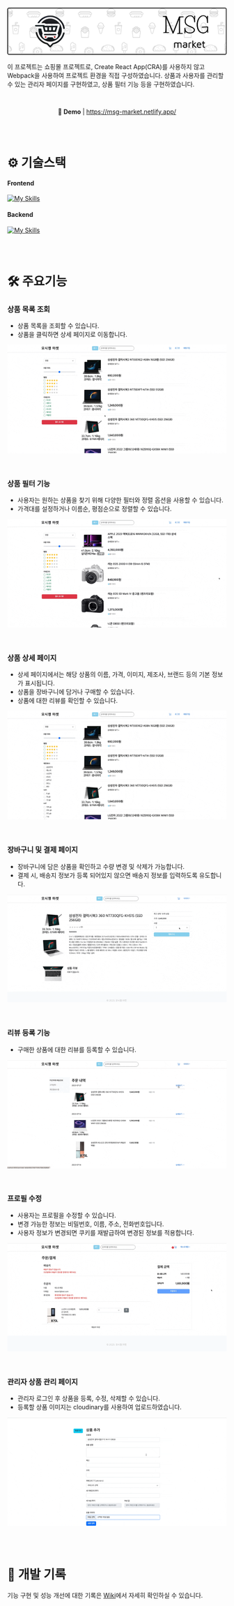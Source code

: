 ![header_image](/images/header_image.png)

이 프로젝트는 쇼핑몰 프로젝트로, Create React App(CRA)를 사용하지 않고 Webpack을 사용하여 프로젝트 환경을 직접 구성하였습니다.
상품과 사용자를 관리할 수 있는 관리자 페이지를 구현하였고, 상품 필터 기능 등을 구현하였습니다.

<br/>

<div align='center'>

🚀 **Demo** | https://msg-market.netlify.app/

</div>

<br/><br/>

# ⚙️ 기술스택

#### Frontend

[![My Skills](https://skillicons.dev/icons?i=babel,webpack,ts,react,redux,bootstrap&theme=dark)](https://skillicons.dev)

#### Backend

[![My Skills](https://skillicons.dev/icons?i=nodejs,express,mongodb&theme=dark)](https://skillicons.dev)

<br/><br/>

# 🛠️ 주요기능

### 상품 목록 조회

- 상품 목록을 조회할 수 있습니다.
- 상품을 클릭하면 상세 페이지로 이동합니다.

![상품 목록 조회](/images/product_list.gif)

<br/>

### 상품 필터 기능

- 사용자는 원하는 상품을 찾기 위해 다양한 필터와 정렬 옵션을 사용할 수 있습니다.
- 가격대를 설정하거나 이름순, 평점순으로 정렬할 수 있습니다.

![상품 필터 기능](/images/product_filter.gif)

<br/>

### 상품 상세 페이지

- 상세 페이지에서는 해당 상품의 이름, 가격, 이미지, 제조사, 브랜드 등의 기본 정보가 표시됩니다.
- 상품을 장바구니에 담거나 구매할 수 있습니다.
- 상품에 대한 리뷰를 확인할 수 있습니다.

![상품 상세 페이지](/images/product_detail.gif)

<br/>

### 장바구니 및 결제 페이지

- 장바구니에 담은 상품을 확인하고 수량 변경 및 삭제가 가능합니다.
- 결제 시, 배송지 정보가 등록 되어있지 않으면 배송지 정보를 입력하도록 유도합니다.

![장바구니 및 결제 페이지](/images/cart_purchase.gif)

<br/>

### 리뷰 등록 기능

- 구매한 상품에 대한 리뷰를 등록할 수 있습니다.

![리뷰 등록 기능](/images/review.gif)

<br/>

### 프로필 수정

- 사용자는 프로필을 수정할 수 있습니다.
- 변경 가능한 정보는 비밀번호, 이름, 주소, 전화번호입니다.
- 사용자 정보가 변경되면 쿠키를 재발급하여 변경된 정보를 적용합니다.

![프로필 수정](/images/profile.gif)

<br/>

### 관리자 상품 관리 페이지

- 관리자 로그인 후 상품을 등록, 수정, 삭제할 수 있습니다.
- 등록할 상품 이미지는 cloudinary를 사용하여 업로드하였습니다.

![관리자 상품 관리 페이지](/images/admin_product.gif)

<br/><br/>

# 📝 개발 기록

기능 구현 및 성능 개선에 대한 기록은 [Wiki](https://github.com/CH4MD0M/market-project/wiki)에서 자세히 확인하실 수 있습니다.
